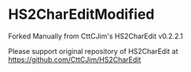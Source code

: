 # HS2CharEditModified
Forked Manually from CttCJim's HS2CharEdit v0.2.2.1

Please support original repository of HS2CharEdit at https://github.com/CttCJim/HS2CharEdit
